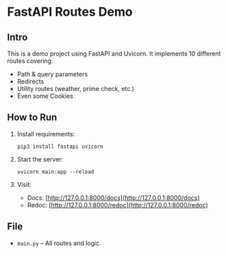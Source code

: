# FastAPI Routes Demo

## Intro

This is a demo project using FastAPI and Uvicorn. It implements 10 different routes covering:

- Path & query parameters  
- Redirects  
- Utility routes (weather, prime check, etc.)
- Even some Cookies

## How to Run

1. Install requirements:
   ```
   pip3 install fastapi uvicorn
   ```

2. Start the server:
   ```
   uvicorn main:app --reload
   ```

3. Visit:
   - Docs: [http://127.0.0.1:8000/docs](http://127.0.0.1:8000/docs)
   - Redoc: [http://127.0.0.1:8000/redoc](http://127.0.0.1:8000/redoc)

## File

- `main.py` – All routes and logic.

